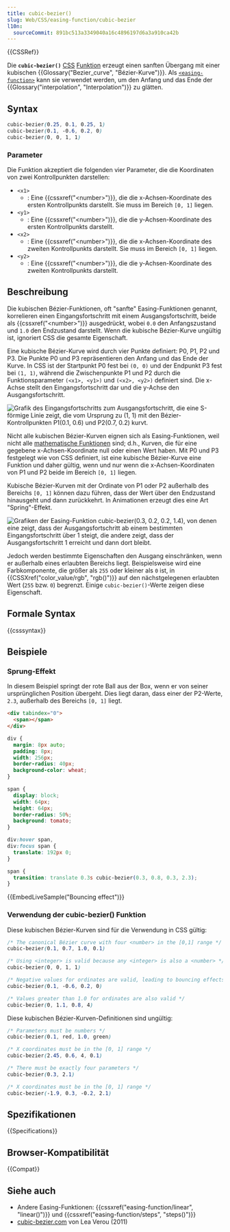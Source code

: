 ```yaml
---
title: cubic-bezier()
slug: Web/CSS/easing-function/cubic-bezier
l10n:
  sourceCommit: 891bc513a3349040a16c4896197d6a3a910ca42b
---
```


{{CSSRef}}

Die **`cubic-bezier()`** [CSS](/de/docs/Web/CSS) [Funktion](/de/docs/Web/CSS/CSS_Values_and_Units/CSS_Value_Functions) erzeugt einen sanften Übergang mit einer kubischen {{Glossary("Bezier_curve", "Bézier-Kurve")}}.
Als [`<easing-function>`](/de/docs/Web/CSS/easing-function) kann sie verwendet werden, um den Anfang und das Ende der {{Glossary("interpolation", "Interpolation")}} zu glätten.

## Syntax

```css
cubic-bezier(0.25, 0.1, 0.25, 1)
cubic-bezier(0.1, -0.6, 0.2, 0)
cubic-bezier(0, 0, 1, 1)
```

### Parameter

Die Funktion akzeptiert die folgenden vier Parameter, die die Koordinaten von zwei Kontrollpunkten darstellen:

- `<x1>`
  - : Eine {{cssxref("&lt;number&gt;")}}, die die x-Achsen-Koordinate des ersten Kontrollpunkts darstellt.
    Sie muss im Bereich `[0, 1]` liegen.
- `<y1>`
  - : Eine {{cssxref("&lt;number&gt;")}}, die die y-Achsen-Koordinate des ersten Kontrollpunkts darstellt.
- `<x2>`
  - : Eine {{cssxref("&lt;number&gt;")}}, die die x-Achsen-Koordinate des zweiten Kontrollpunkts darstellt.
    Sie muss im Bereich `[0, 1]` liegen.
- `<y2>`
  - : Eine {{cssxref("&lt;number&gt;")}}, die die y-Achsen-Koordinate des zweiten Kontrollpunkts darstellt.

## Beschreibung

Die kubischen Bézier-Funktionen, oft "sanfte" Easing-Funktionen genannt, korrelieren einen Eingangsfortschritt mit einem Ausgangsfortschritt, beide als {{cssxref("&lt;number&gt;")}} ausgedrückt, wobei `0.0` den Anfangszustand und `1.0` den Endzustand darstellt.
Wenn die kubische Bézier-Kurve ungültig ist, ignoriert CSS die gesamte Eigenschaft.

Eine kubische Bézier-Kurve wird durch vier Punkte definiert: P0, P1, P2 und P3. Die Punkte P0 und P3 repräsentieren den Anfang und das Ende der Kurve. In CSS ist der Startpunkt P0 fest bei `(0, 0)` und der Endpunkt P3 fest bei `(1, 1)`, während die Zwischenpunkte P1 und P2 durch die Funktionsparameter `(<x1>, <y1>)` und `(<x2>, <y2>)` definiert sind. Die x-Achse stellt den Eingangsfortschritt dar und die y-Achse den Ausgangsfortschritt.

![Grafik des Eingangsfortschritts zum Ausgangsfortschritt, die eine S-förmige Linie zeigt, die vom Ursprung zu (1, 1) mit den Bézier-Kontrollpunkten P1(0.1, 0.6) und P2(0.7, 0.2) kurvt.](cubic-bezier.svg)

Nicht alle kubischen Bézier-Kurven eignen sich als Easing-Funktionen, weil nicht alle [mathematische Funktionen](https://en.wikipedia.org/wiki/Function_%28mathematics%29) sind; d.h., Kurven, die für eine gegebene x-Achsen-Koordinate null oder einen Wert haben. Mit P0 und P3 festgelegt wie von CSS definiert, ist eine kubische Bézier-Kurve eine Funktion und daher gültig, wenn und nur wenn die x-Achsen-Koordinaten von P1 und P2 beide im Bereich `[0, 1]` liegen.

Kubische Bézier-Kurven mit der Ordinate von P1 oder P2 außerhalb des Bereichs `[0, 1]` können dazu führen, dass der Wert über den Endzustand hinausgeht und dann zurückkehrt. In Animationen erzeugt dies eine Art "Spring"-Effekt.

![Grafiken der Easing-Funktion cubic-bezier(0.3, 0.2, 0.2, 1.4), von denen eine zeigt, dass der Ausgangsfortschritt ab einem bestimmten Eingangsfortschritt über 1 steigt, die andere zeigt, dass der Ausgangsfortschritt 1 erreicht und dann dort bleibt.](cubic-bezier_out_of_range.svg)

Jedoch werden bestimmte Eigenschaften den Ausgang einschränken, wenn er außerhalb eines erlaubten Bereichs liegt. Beispielsweise wird eine Farbkomponente, die größer als `255` oder kleiner als `0` ist, in {{CSSXref("color_value/rgb", "rgb()")}} auf den nächstgelegenen erlaubten Wert (`255` bzw. `0`) begrenzt. Einige `cubic-bezier()`-Werte zeigen diese Eigenschaft.

## Formale Syntax

{{csssyntax}}

## Beispiele

### Sprung-Effekt

In diesem Beispiel springt der rote Ball aus der Box, wenn er von seiner ursprünglichen Position übergeht. Dies liegt daran, dass einer der P2-Werte, `2.3`, außerhalb des Bereichs `[0, 1]` liegt.

```html hidden
<div tabindex="0">
  <span></span>
</div>
```

```css hidden
div {
  margin: 8px auto;
  padding: 8px;
  width: 256px;
  border-radius: 40px;
  background-color: wheat;
}

span {
  display: block;
  width: 64px;
  height: 64px;
  border-radius: 50%;
  background: tomato;
}

div:hover span,
div:focus span {
  translate: 192px 0;
}
```

```css
span {
  transition: translate 0.3s cubic-bezier(0.3, 0.8, 0.3, 2.3);
}
```

{{EmbedLiveSample("Bouncing effect")}}

### Verwendung der cubic-bezier() Funktion

Diese kubischen Bézier-Kurven sind für die Verwendung in CSS gültig:

```css example-good
/* The canonical Bézier curve with four <number> in the [0,1] range */
cubic-bezier(0.1, 0.7, 1.0, 0.1)

/* Using <integer> is valid because any <integer> is also a <number> */
cubic-bezier(0, 0, 1, 1)

/* Negative values for ordinates are valid, leading to bouncing effects */
cubic-bezier(0.1, -0.6, 0.2, 0)

/* Values greater than 1.0 for ordinates are also valid */
cubic-bezier(0, 1.1, 0.8, 4)
```

Diese kubischen Bézier-Kurven-Definitionen sind ungültig:

```css example-bad
/* Parameters must be numbers */
cubic-bezier(0.1, red, 1.0, green)

/* X coordinates must be in the [0, 1] range */
cubic-bezier(2.45, 0.6, 4, 0.1)

/* There must be exactly four parameters */
cubic-bezier(0.3, 2.1)

/* X coordinates must be in the [0, 1] range */
cubic-bezier(-1.9, 0.3, -0.2, 2.1)
```

## Spezifikationen

{{Specifications}}

## Browser-Kompatibilität

{{Compat}}

## Siehe auch

- Andere Easing-Funktionen: {{cssxref("easing-function/linear", "linear()")}} und {{cssxref("easing-function/steps", "steps()")}}
- [cubic-bezier.com](https://cubic-bezier.com/) von Lea Verou (2011)
